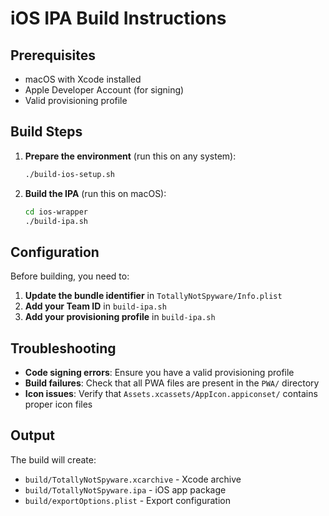 # iOS IPA Build Instructions

## Prerequisites
- macOS with Xcode installed
- Apple Developer Account (for signing)
- Valid provisioning profile

## Build Steps

1. **Prepare the environment** (run this on any system):
   ```bash
   ./build-ios-setup.sh
   ```

2. **Build the IPA** (run this on macOS):
   ```bash
   cd ios-wrapper
   ./build-ipa.sh
   ```

## Configuration

Before building, you need to:

1. **Update the bundle identifier** in `TotallyNotSpyware/Info.plist`
2. **Add your Team ID** in `build-ipa.sh`
3. **Add your provisioning profile** in `build-ipa.sh`

## Troubleshooting

- **Code signing errors**: Ensure you have a valid provisioning profile
- **Build failures**: Check that all PWA files are present in the `PWA/` directory
- **Icon issues**: Verify that `Assets.xcassets/AppIcon.appiconset/` contains proper icon files

## Output

The build will create:
- `build/TotallyNotSpyware.xcarchive` - Xcode archive
- `build/TotallyNotSpyware.ipa` - iOS app package
- `build/exportOptions.plist` - Export configuration

